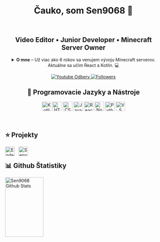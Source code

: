 <h1 align="center">Čauko, som Sen9068 👋</h1>

<br />

<h2 align="center">Video Editor • Junior Developer • Minecraft Server Owner</h2>

<details align="center">
  <summary><strong>O mne</strong> – Už viac ako 6 rokov sa venujem vývoju Minecraft serverov. Aktuálne sa učím React a Kotlin. 💻</summary>
  <p>
    Kotlin používam na vývoj vlastných Minecraft pluginov, zatiaľ čo React využívam pri vývoji môjho budúceho portfólia. Okrem toho mám skúsenosti s Minecraft skriptovaním pomocou Skriptu a s jazykmi ako HTML, CSS, Lua a trošku Python. 
    Mám aj YouTube kanál, kde zverejňujem tutoriály na Minecraft pluginy a iné zaujímavé videá. 
    Pozri si môj kanál <a href="https://www.youtube.com/c/Sen9068" target="_blank">Sen9068</a> pre viac informácií!
  </p>
</details>

<p align="center">
  <a href="https://www.youtube.com/c/Sen9068YT?sub_confirmation=1">
    <img alt="Youtube Odbery" title="Daj odber!" 
         src="https://custom-icon-badges.demolab.com/youtube/channel/subscribers/UC2WHjPDvbE6032nB17GZcfg?color=32E05D44&label=DAJ ODBER&logo=video&logoColor=white&style=for-the-badge&labelColor=CE4630"/>
  </a>
  <a href="https://github.com/Sen9068?tab=followers">
    <img alt="Followers" title="Daj mi follow na Githube" 
         src="https://custom-icon-badges.demolab.com/github/followers/ForrestKnight?color=236ad3&labelColor=1155ba&style=for-the-badge&logo=person-add&label=Follow&logoColor=white"/>
  </a>
</p>

<h2 align="center">🚀 Programovacie Jazyky a Nástroje</h2>

<p align="center">
  <img alt="Kotlin" width="30px" src="https://cdn.jsdelivr.net/gh/devicons/devicon@latest/icons/kotlin/kotlin-original.svg"/>
  <img alt="HTML5" width="30px" src="https://cdn.jsdelivr.net/gh/devicons/devicon/icons/html5/html5-plain.svg"/>
  <img alt="CSS3" width="30px" src="https://cdn.jsdelivr.net/gh/devicons/devicon/icons/css3/css3-plain.svg"/>
  <img alt="JavaScript" width="30px" src="https://cdn.jsdelivr.net/gh/devicons/devicon/icons/javascript/javascript-plain.svg"/>
  <img alt="React" width="30px" src="https://cdn.jsdelivr.net/gh/devicons/devicon/icons/react/react-original.svg"/>
  <img alt="Node.js" width="30px" src="https://cdn.jsdelivr.net/gh/devicons/devicon/icons/nodejs/nodejs-original.svg"/>
  <img alt="Python" width="30px" src="https://cdn.jsdelivr.net/gh/devicons/devicon/icons/python/python-original.svg"/>
  <img alt="VS Code" width="30px" src="https://cdn.jsdelivr.net/gh/devicons/devicon@latest/icons/vscode/vscode-original.svg"/>
</p>

<br />

## ⭐ Projekty

<p align="center">
<a href="https://www.enderix.eu/" target="_self">
    <img align="left" alt="Enderix" width="30px" style="padding-right:10px;" src="https://i.imgur.com/Li79mec.png"/>
</a>

<a href="https://discord.gg/qf4XW6GFcD" target="_self">
<img align="left" alt="Senové Lázne" width="30px" style="padding-right:10px;" src="https://i.imgur.com/MvkCnve.png"/>
</a>
</p>

<br />

## 📊 Github Štatistiky

<a href="https://github.com/sen9068">
  <img alt="Sen9068 Github Stats" src="https://denvercoder1-github-readme-stats.vercel.app/api?username=Sen9068&show_icons=true&count_private=true&theme=react&border_color=66B5F5&bg_color=41A4F5&title_color=111111&icon_color=FFFFFF" height="192px" width="49.5%"/>
</a>
